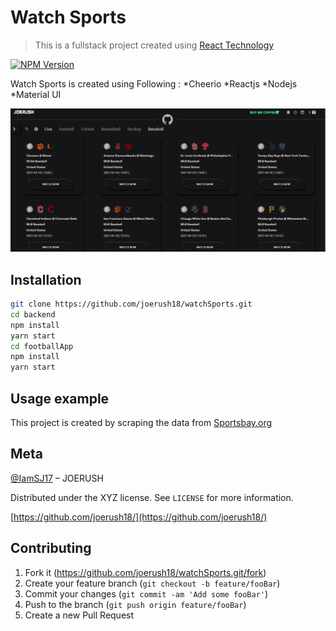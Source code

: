 # Watch Sports
> This is a fullstack project created using [React Technology](https://reactjs.org/)

[![NPM Version][npm-image]][npm-url]

Watch Sports is created using Following :
*Cheerio
*Reactjs
*Nodejs
*Material UI

![](header.png)

## Installation

```sh
git clone https://github.com/joerush18/watchSports.git
cd backend
npm install
yarn start
cd footballApp
npm install
yarn start

```

## Usage example

This project is created by scraping the data from [Sportsbay.org](sportsbay.org)


## Meta

[@IamSJ17](https://twitter.com/IamSJ17) – JOERUSH

Distributed under the XYZ license. See ``LICENSE`` for more information.

[https://github.com/joerush18/](https://github.com/joerush18/)

## Contributing

1. Fork it (<https://github.com/joerush18/watchSports.git/fork>)
2. Create your feature branch (`git checkout -b feature/fooBar`)
3. Commit your changes (`git commit -am 'Add some fooBar'`)
4. Push to the branch (`git push origin feature/fooBar`)
5. Create a new Pull Request

<!-- Markdown link & img dfn's -->
[npm-image]: https://img.shields.io/npm/v/datadog-metrics.svg?style=flat-square
[npm-url]: https://npmjs.org/package/datadog-metrics
[npm-downloads]: https://img.shields.io/npm/dm/datadog-metrics.svg?style=flat-square
[wiki]: https://github.com/joerush18/watchSports.git/wiki
